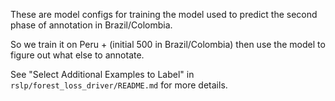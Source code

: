 These are model configs for training the model used to predict the second phase of
annotation in Brazil/Colombia.

So we train it on Peru + (initial 500 in Brazil/Colombia) then use the model to figure
out what else to annotate.

See "Select Additional Examples to Label" in `rslp/forest_loss_driver/README.md` for
more details.
